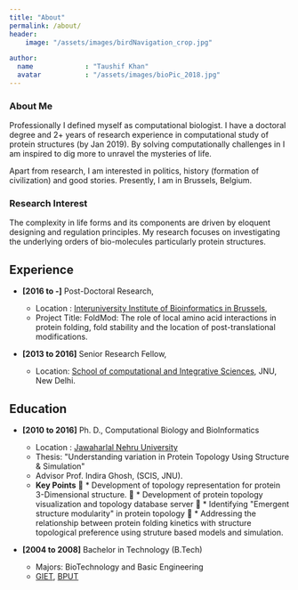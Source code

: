 ```yaml
---
title: "About"
permalink: /about/
header:
    image: "/assets/images/birdNavigation_crop.jpg"

author:
  name             : "Taushif Khan"
  avatar           : "/assets/images/bioPic_2018.jpg"
---
```


### About Me
Professionally I defined myself as computational biologist. I have a doctoral degree and 2+ 
years of research experience in computational study of protein structures (by Jan 2019). 
By solving computationally challenges in I am inspired to dig more to unravel the mysteries
of life.

Apart from research, I am interested in politics, history (formation of civilization) and good stories.
Presently, I am in Brussels, Belgium. 
 

###  Research Interest

The complexity in life forms and its components are driven by eloquent designing and
regulation principles. My research focuses on investigating the underlying orders of
bio-molecules particularly protein structures. 

## Experience

*   **[2016 to -]** Post-Doctoral Research,
    *  Location : [Interuniversity Institute of Bioinformatics in Brussels](https://ibsquare.be/),
    *  Project Title: FoldMod: The role of local amino acid interactions in protein folding, 
    fold stability and the location of post-translational modifications.

* **[2013 to 2016]** Senior Research Fellow,
   * Location: [School of computational and Integrative Sciences](https://jnu.ac.in/scis), JNU, New Delhi.
    
## Education

* **[2010 to 2016]** Ph. D., Computational Biology and BioInformatics
    * Location : [Jawaharlal Nehru University](https://jnu.ac.in/scis)
    * Thesis: "Understanding variation in Protein Topology Using Structure & Simulation"
    * Advisor Prof. Indira Ghosh, (SCIS, JNU).
    * **Key Points**
    􏰂   * Development of topology representation for protein 3-Dimensional structure.
    􏰂   * Development of protein topology visualization and topology database server
    􏰂   * Identifying "Emergent structure modularity" in protein topology
    􏰂   * Addressing the relationship between protein folding kinetics with 
        structure topological preference using struture based models and simulation.

* **[2004 to 2008]** Bachelor in Technology (B.Tech) 
    * Majors: BioTechnology and Basic Engineering
    * [GIET](https://giet.edu/), [BPUT](http://www.bput.ac.in/)
    